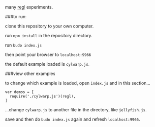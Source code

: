 many [regl](http://regl.party) experiments.

###to run:

clone this repository to your own computer.

run `npm install` in the repository directory.

run `budo index.js`

then point your browser to `localhost:9966`

the default example loaded is `cylwarp.js`.

###view other examples

to change which example is loaded, open `index.js` and 
in this section... 

```
var demos = [
  require('./cylwarp.js')(regl),
]
```

...change `cylwarp.js` to another file in the directory, like `jellyfish.js`.

save and then do `budo index.js` again and refresh
`localhost:9966`.
